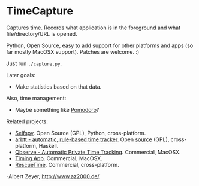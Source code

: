 TimeCapture
===========

Captures time. Records what application is in the foreground and what file/directory/URL is opened.

Python, Open Source, easy to add support for other platforms and apps (so far mostly MacOSX support). Patches are welcome. :)

Just run `./capture.py`.

Later goals:

* Make statistics based on that data.

Also, time management:

* Maybe something like [Pomodoro](https://github.com/ugol/pomodoro)?

Related projects:

* [Selfspy](https://github.com/gurgeh/selfspy). Open Source (GPL), Python, cross-platform.
* [arbtt - automatic, rule-based time tracker](https://arbtt.nomeata.de/). Open [source](https://bitbucket.org/nomeata/arbtt/src/master/) (GPL), cross-platform, Haskell.
* [Qbserve - Automatic Private Time Tracking](https://qotoqot.com/qbserve/). Commercial, MacOSX.
* [Timing App](https://timingapp.com). Commercial, MacOSX.
* [RescueTime](https://www.rescuetime.com). Commercial, cross-platform.

-Albert Zeyer, <http://www.az2000.de/>
